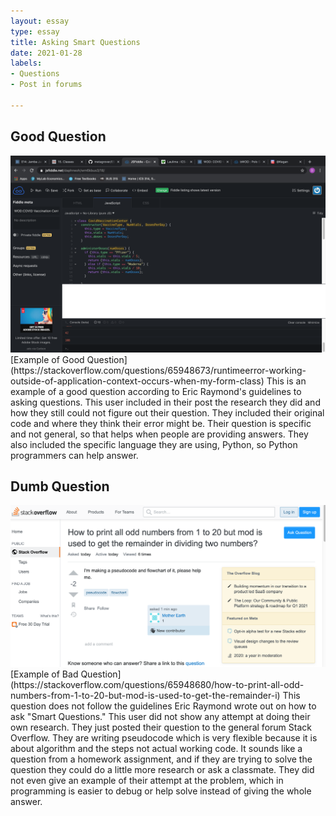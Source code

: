 ```yaml
---
layout: essay
type: essay
title: Asking Smart Questions
date: 2021-01-28
labels:
- Questions
- Post in forums

---
```

## Good Question
<div class="ui small rounded images">
  <img class="ui image" src="../images/GoodQuest.png">
</div>
[Example of Good Question](https://stackoverflow.com/questions/65948673/runtimeerror-working-outside-of-application-context-occurs-when-my-form-class)
This is an example of a good question according to Eric Raymond's guidelines to asking questions. This user included in their post the research they did and how they still could not figure out their question. They included their original code and where they think their error might be. Their question is specific and not general, so that helps when people are providing answers. They also included the specific language they are using, Python, so Python programmers can help answer. 

## Dumb Question
<div class="ui small rounded images">
  <img class="ui image" src="../images/dumbQuest.png">
</div>
[Example of Bad Question](https://stackoverflow.com/questions/65948680/how-to-print-all-odd-numbers-from-1-to-20-but-mod-is-used-to-get-the-remainder-i)
This question does not follow the guidelines Eric Raymond wrote out on how to ask "Smart Questions." This user did not show any attempt at doing their own research. They just posted their question to the general forum Stack Overflow. They are writing pseudocode which is very flexible because it is about algorithm and the steps not actual working code. It sounds like a question from a homework assignment, and if they are trying to solve the question they could do a little more research or ask a classmate. They did not even give an example of their attempt at the problem, which in programming is easier to debug or help solve instead of giving the whole answer.  


